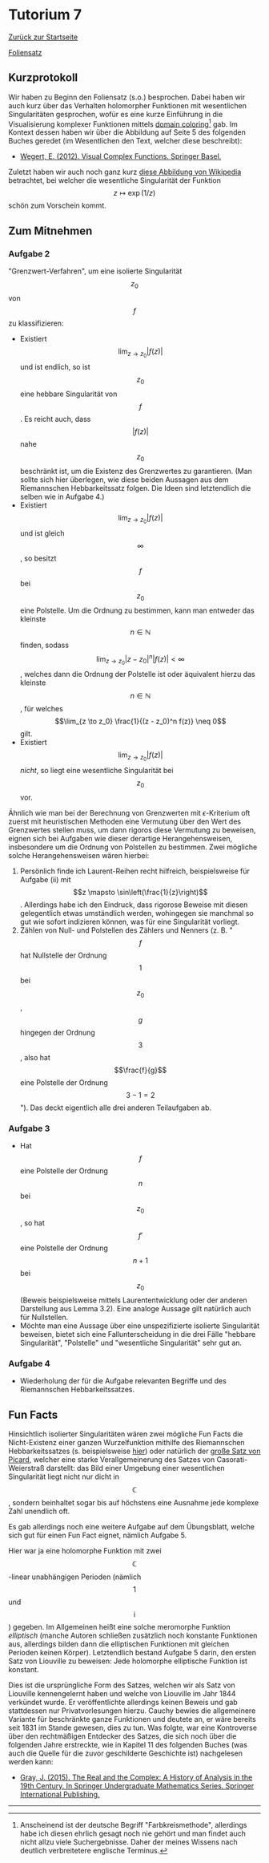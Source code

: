 # Tutorium 7

[Zurück zur Startseite](../README.md)

[Foliensatz](../assets/tut07/presentation.pdf)

## Kurzprotokoll
Wir haben zu Beginn den Foliensatz (s.o.) besprochen.
Dabei haben wir auch kurz über das Verhalten holomorpher Funktionen mit wesentlichen Singularitäten gesprochen, wofür es eine kurze Einführung in die Visualisierung komplexer Funktionen mittels [domain coloring](https://en.wikipedia.org/wiki/Domain_coloring)[^1] gab.
Im Kontext dessen haben wir über die Abbildung auf Seite 5 des folgenden Buches geredet (im Wesentlichen den Text, welcher diese beschreibt):
- [Wegert, E. (2012). Visual Complex Functions. Springer Basel.](https://doi.org/10.1007/978-3-0348-0180-5)

Zuletzt haben wir auch noch ganz kurz [diese Abbildung von Wikipedia](https://en.wikipedia.org/wiki/Essential_singularity#/media/File:Essential_singularity.png) betrachtet, bei welcher die wesentliche Singularität der Funktion $$z \mapsto \exp(1/z)$$ schön zum Vorschein kommt.

[^1]: Anscheinend ist der deutsche Begriff "Farbkreismethode", allerdings habe ich diesen ehrlich gesagt noch nie gehört und man findet auch nicht allzu viele Suchergebnisse. Daher der meines Wissens nach deutlich verbreitetere englische Terminus.

## Zum Mitnehmen

### Aufgabe 2
"Grenzwert-Verfahren", um eine isolierte Singularität $$z_0$$ von $$f$$ zu klassifizieren:
- Existiert $$\lim_{z \to z_0} \lvert f(z) \rvert$$ und ist endlich, so ist $$z_0$$ eine hebbare Singularität von $$f$$. Es reicht auch, dass $$\lvert f(z) \rvert$$ nahe $$z_0$$ beschränkt ist, um die Existenz des Grenzwertes zu garantieren. (Man sollte sich hier überlegen, wie diese beiden Aussagen aus dem Riemannschen Hebbarkeitssatz folgen. Die Ideen sind letztendlich die selben wie in Aufgabe 4.)
- Existiert $$\lim_{z \to z_0} \lvert f(z) \rvert$$ und ist gleich $$\infty$$, so besitzt $$f$$ bei $$z_0$$ eine Polstelle.
    Um die Ordnung zu bestimmen, kann man entweder das kleinste $$n \in \mathbb{N}$$ finden, sodass $$\lim_{z \to z_0} \lvert z - z_0 \rvert^n \lvert f(z) \rvert < \infty$$, welches dann die Ordnung der Polstelle ist oder äquivalent hierzu das kleinste $$n \in \mathbb{N}$$, für welches $$\lim_{z \to z_0} \frac{1}{(z - z_0)^n f(z)} \neq 0$$ gilt.
- Existiert $$\lim_{z \to z_0} \lvert f(z) \rvert$$ _nicht_, so liegt eine wesentliche Singularität bei $$z_0$$ vor.

Ähnlich wie man bei der Berechnung von Grenzwerten mit $\epsilon$-Kriterium oft zuerst mit heuristischen Methoden eine Vermutung über den Wert des Grenzwertes stellen muss, um dann rigoros diese Vermutung zu beweisen, eignen sich bei Aufgaben wie dieser derartige Herangehensweisen, insbesondere um die Ordnung von Polstellen zu bestimmen.
Zwei mögliche solche Herangehensweisen wären hierbei:
1. Persönlich finde ich Laurent-Reihen recht hilfreich, beispielsweise für Aufgabe (ii) mit $$z \mapsto \sin\left(\frac{1}{z}\right)$$. Allerdings habe ich den Eindruck, dass rigorose Beweise mit diesen gelegentlich etwas umständlich werden, wohingegen sie manchmal so gut wie sofort indizieren können, was für eine Singularität vorliegt.
2. Zählen von Null- und Polstellen des Zählers und Nenners (z. B. "$$f$$ hat Nullstelle der Ordnung $$1$$ bei $$z_0$$, $$g$$ hingegen der Ordnung $$3$$, also hat $$\frac{f}{g}$$ eine Polstelle der Ordnung $$3 - 1 = 2$$"). Das deckt eigentlich alle drei anderen Teilaufgaben ab.

### Aufgabe 3
- Hat $$f$$ eine Polstelle der Ordnung $$n$$ bei $$z_0$$, so hat $$f'$$ eine Polstelle der Ordnung $$n + 1$$ bei $$z_0$$ (Beweis beispielsweise mittels Laurententwicklung oder der anderen Darstellung aus Lemma 3.2).
    Eine analoge Aussage gilt natürlich auch für Nullstellen.
- Möchte man eine Aussage über eine unspezifizierte isolierte Singularität beweisen, bietet sich eine Fallunterscheidung in die drei Fälle "hebbare Singularität", "Polstelle" und "wesentliche Singularität" sehr gut an.

### Aufgabe 4
- Wiederholung der für die Aufgabe relevanten Begriffe und des Riemannschen Hebbarkeitssatzes.


## Fun Facts
Hinsichtlich isolierter Singularitäten wären zwei mögliche Fun Facts die Nicht-Existenz einer ganzen Wurzelfunktion mithilfe des Riemannschen Hebbarkeitssatzes (s. beispielsweise [hier](https://de.wikipedia.org/wiki/Riemannscher_Hebbarkeitssatz#Nichtexistenz_einer_holomorphen_Wurzelfunktion)) oder natürlich der [große Satz von Picard](https://de.wikipedia.org/wiki/Satz_von_Picard), welcher eine starke Verallgemeinerung des Satzes von Casorati-Weierstraß darstellt: das Bild einer Umgebung einer wesentlichen Singularität liegt nicht nur dicht in $$\mathbb{C}$$, sondern beinhaltet sogar bis auf höchstens eine Ausnahme jede komplexe Zahl unendlich oft.

Es gab allerdings noch eine weitere Aufgabe auf dem Übungsblatt, welche sich gut für einen Fun Fact eignet, nämlich Aufgabe 5.

Hier war ja eine holomorphe Funktion mit zwei $$\mathbb{C}$$-linear unabhängigen Perioden (nämlich $$1$$ und $$\mathrm{i}$$) gegeben.
Im Allgemeinen heißt eine solche meromorphe Funktion _elliptisch_ (manche Autoren schließen zusätzlich noch konstante Funktionen aus, allerdings bilden dann die elliptischen Funktionen mit gleichen Perioden keinen Körper).
Letztendlich bestand Aufgabe 5 darin, den ersten Satz von Liouville zu beweisen: Jede holomorphe elliptische Funktion ist konstant.

Dies ist die ursprüngliche Form des Satzes, welchen wir als Satz von Liouville kennengelernt haben und welche von Liouville im Jahr 1844 verkündet wurde.
Er veröffentlichte allerdings keinen Beweis und gab stattdessen nur Privatvorlesungen hierzu.
Cauchy bewies die allgemeinere Variante für beschränkte ganze Funktionen und deutete an, er wäre bereits seit 1831 im Stande gewesen, dies zu tun.
Was folgte, war eine Kontroverse über den rechtmäßigen Entdecker des Satzes, die sich noch über die folgenden Jahre erstreckte, wie in Kapitel 11 des folgenden Buches (was auch die Quelle für die zuvor geschilderte Geschichte ist) nachgelesen werden kann:
- [Gray, J. (2015). The Real and the Complex: A History of Analysis in the 19th Century. In Springer Undergraduate Mathematics Series. Springer International Publishing.](https://doi.org/10.1007/978-3-319-23715-2)

---
